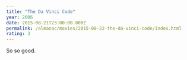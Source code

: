 ```yaml
---
title: "The Da Vinci Code"
year: 2006
date: 2015-08-21T23:00:00.000Z
permalink: /almanac/movies/2015-08-22-the-da-vinci-code/index.html
rating: 3
---
```


So so good.
